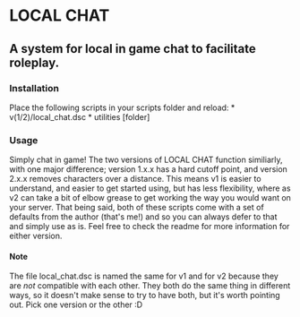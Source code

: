 # LOCAL CHAT
## A system for local in game chat to facilitate roleplay.

### Installation
Place the following scripts in your scripts folder and reload:
    * v(1/2)/local_chat.dsc
    * utilities [folder]

### Usage
Simply chat in game! The two versions of LOCAL CHAT function similiarly, with one major difference; version 1.x.x has a hard cutoff point, and version 2.x.x removes characters over a distance. This means v1 is easier to understand, and easier to get started using, but has less flexibility, where as v2 can take a bit of elbow grease to get working the way you would want on your server. That being said, both of these scripts come with a set of defaults from the author (that's me!) and so you can always defer to that and simply use as is. Feel free to check the readme for more information for either version.

#### Note
The file local_chat.dsc is named the same for v1 and for v2 because they are *not* compatible with each other. They both do the same thing in different ways, so it doesn't make sense to try to have both, but it's worth pointing out. Pick one version or the other :D
